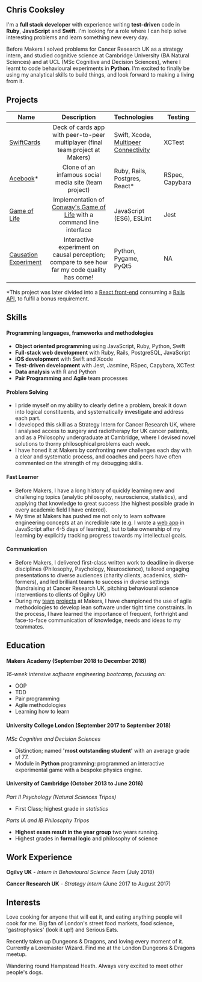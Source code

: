 ## Chris Cooksley

I'm a **full stack developer** with experience writing **test-driven** code in **Ruby**, **JavaScript** and **Swift**. I'm looking for a role where I can help solve interesting problems and learn something new every day.

Before Makers I solved problems for Cancer Research UK as a strategy intern, and studied cognitive science at Cambridge University (BA Natural Sciences) and at UCL (MSc Cognitive and Decision Sciences), where I learnt to code behavioural experiments in **Python**. I'm excited to finally be using my analytical skills to build things, and look forward to making a living from it.

## Projects

| Name                       | Description                                                                   | Technologies                     |  Testing                           |
| -------------------------- |:-----------------------------------------------------------------------------:|:-------------------|-------------------|
| [SwiftCards](https://github.com/IrinaSTA/swiftcards)      | Deck of cards app with peer-to-peer multiplayer (final team project at Makers)                | Swift, Xcode, [Multipeer Connectivity](https://developer.apple.com/documentation/multipeerconnectivity)             | XCTest       |
| [Acebook](https://github.com/Learner5200/acebook-MAICers)*      | Clone of an infamous social media site (team project)                | Ruby, Rails, Postgres, React*             | RSpec, Capybara       |
| [Game of Life](https://github.com/Learner5200/game_of_life)       | Implementation of [Conway's Game of Life](https://en.wikipedia.org/wiki/Conway%27s_Game_of_Life) with a command line interface                                       | JavaScript (ES6), ESLint           | Jest                    |
| [Causation Experiment](https://github.com/Learner5200/causation_experiment)   | Interactive experiment on causal perception; compare to see how far my code quality has come! | Python, Pygame, PyQt5  | NA  |

*This project was later divided into a [React front-end](https://github.com/MHUS25/acebook-maicers-fe) consuming a [Rails API](https://github.com/imtiyazzaman1/acebook-MAICers-backend), to fulfil a bonus requirement.

## Skills

#### Programming languages, frameworks and methodologies

- **Object oriented programming** using JavaScript, Ruby, Python, Swift
- **Full-stack web development** with Ruby, Rails, PostgreSQL, JavaScript
- **iOS development** with Swift and Xcode
- **Test-driven development** with Jest, Jasmine, RSpec, Capybara, XCTest
- **Data analysis** with R and Python
- **Pair Programming** and **Agile** team processes

#### Problem Solving

- I pride myself on my ability to clearly define a problem, break it down into logical constituents, and systematically investigate and address each part.
- I developed this skill as a Strategy Intern for Cancer Research UK, where I analysed access to surgery and radiotherapy for UK cancer patients, and as a Philosophy undergraduate at Cambridge, where I devised novel solutions to thorny philosophical problems each week.
- I have honed it at Makers by confronting new challenges each day with a clear and systematic process, and coaches and peers have often commented on the strength of my debugging skills.

#### Fast Learner

- Before Makers, I have a long history of quickly learning new and challenging topics (analytic philosophy, neuroscience, statistics), and applying that knowledge to great success (the highest possible grade in every academic field I have entered).
- My time at Makers has pushed me not only to learn  software engineering concepts at an incredible rate (e.g. I wrote a [web app](https://github.com/Learner5200/bowling-challenge) in JavaScript after 4-5 days of learning), but to take ownership of my learning by explicitly tracking progress towards my intellectual goals.

#### Communication

- Before Makers, I delivered first-class written work to deadline in diverse disciplines (Philosophy, Psychology, Neuroscience), tailored engaging presentations to diverse audiences (charity clients, academics, sixth-formers), and led brilliant teams to success in diverse settings (fundraising at Cancer Research UK, pitching behavioural science interventions to clients of Ogilvy UK)
- During my [team](https://github.com/IrinaSTA/swiftcards) [projects](https://github.com/Learner5200/acebook-MAICers) at Makers, I have championed the use of agile methodologies to develop lean software under tight time constraints. In the process, I have learned the importance of frequent, forthright and face-to-face communication of knowledge, needs and ideas to my teammates.

## Education

#### Makers Academy (September 2018 to December 2018)

_16-week intensive software engineering bootcamp, focusing on:_
- OOP
- TDD
- Pair programming
- Agile methodologies
- Learning how to learn

#### University College London (September 2017 to September 2018)

*MSc Cognitive and Decision Sciences*
- Distinction; named **'most outstanding student'** with an average grade of 77.
- Module in **Python** programming: programmed an interactive experimental game with a bespoke physics engine.

#### University of Cambridge (October 2013 to June 2016)

*Part II Psychology (Natural Sciences Tripos)*
- First Class; highest grade in *statistics*

*Parts IA and IB Philosophy Tripos*
- **Highest exam result in the year group** two years running.
- Highest grades in **formal logic** and philosophy of science


## Work Experience

**Ogilvy UK** - _Intern in Behavioural Science Team_ (July 2018)    

**Cancer Research UK** - _Strategy Intern_ (June 2017 to August 2017)   


## Interests

Love cooking for anyone that will eat it, and eating anything people will cook for me. Big fan of London's street food markets, food science, 'gastrophysics' (look it up!) and Serious Eats.

Recently taken up Dungeons & Dragons, and loving every moment of it. Currently a Loremaster Wizard. Find me at the London Dungeons & Dragons meetup.

Wandering round Hampstead Heath. Always very excited to meet other people's dogs.
